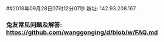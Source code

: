 ##2018年09月28日07时12分07秒 新址: 142.93.208.167
### 兔友常见问题及解答: https://github.com/wanggonging/d/blob/w/FAQ.md
